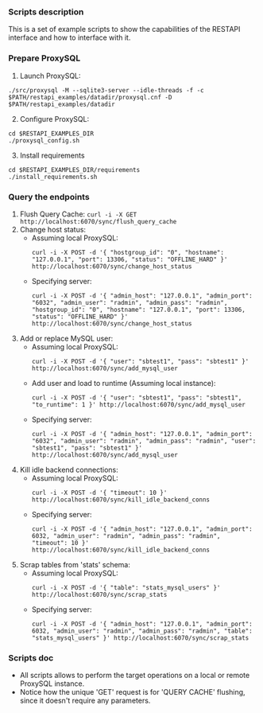 ### Scripts description

This is a set of example scripts to show the capabilities of the RESTAPI interface and how to interface with it.

### Prepare ProxySQL

1. Launch ProxySQL:

```
./src/proxysql -M --sqlite3-server --idle-threads -f -c $PATH/restapi_examples/datadir/proxysql.cnf -D $PATH/restapi_examples/datadir
```

2. Configure ProxySQL:

```
cd $RESTAPI_EXAMPLES_DIR
./proxysql_config.sh
```

3. Install requirements

```
cd $RESTAPI_EXAMPLES_DIR/requirements
./install_requirements.sh
```

### Query the endpoints

1. Flush Query Cache: `curl -i -X GET http://localhost:6070/sync/flush_query_cache`
2. Change host status:
    - Assuming local ProxySQL:
      ```
      curl -i -X POST -d '{ "hostgroup_id": "0", "hostname": "127.0.0.1", "port": 13306, "status": "OFFLINE_HARD" }' http://localhost:6070/sync/change_host_status
      ```
    - Specifying server:
      ```
      curl -i -X POST -d '{ "admin_host": "127.0.0.1", "admin_port": "6032", "admin_user": "radmin", "admin_pass": "radmin", "hostgroup_id": "0", "hostname": "127.0.0.1", "port": 13306, "status": "OFFLINE_HARD" }' http://localhost:6070/sync/change_host_status
      ```
2. Add or replace MySQL user:
    - Assuming local ProxySQL:
      ```
      curl -i -X POST -d '{ "user": "sbtest1", "pass": "sbtest1" }' http://localhost:6070/sync/add_mysql_user
      ```
    - Add user and load to runtime (Assuming local instance):
      ```
      curl -i -X POST -d '{ "user": "sbtest1", "pass": "sbtest1", "to_runtime": 1 }' http://localhost:6070/sync/add_mysql_user
      ```
    - Specifying server:
      ```
      curl -i -X POST -d '{ "admin_host": "127.0.0.1", "admin_port": "6032", "admin_user": "radmin", "admin_pass": "radmin", "user": "sbtest1", "pass": "sbtest1" }' http://localhost:6070/sync/add_mysql_user
      ```
3. Kill idle backend connections:
    - Assuming local ProxySQL:
      ```
      curl -i -X POST -d '{ "timeout": 10 }' http://localhost:6070/sync/kill_idle_backend_conns
      ```
    - Specifying server:
      ```
      curl -i -X POST -d '{ "admin_host": "127.0.0.1", "admin_port": 6032, "admin_user": "radmin", "admin_pass": "radmin", "timeout": 10 }' http://localhost:6070/sync/kill_idle_backend_conns
      ```
4. Scrap tables from 'stats' schema:
    - Assuming local ProxySQL:
      ```
      curl -i -X POST -d '{ "table": "stats_mysql_users" }' http://localhost:6070/sync/scrap_stats
      ```
    - Specifying server:
      ```
      curl -i -X POST -d '{ "admin_host": "127.0.0.1", "admin_port": 6032, "admin_user": "radmin", "admin_pass": "radmin", "table": "stats_mysql_users" }' http://localhost:6070/sync/scrap_stats
      ```

### Scripts doc

- All scripts allows to perform the target operations on a local or remote ProxySQL instance.
- Notice how the unique 'GET' request is for 'QUERY CACHE' flushing, since it doesn't require any parameters.
